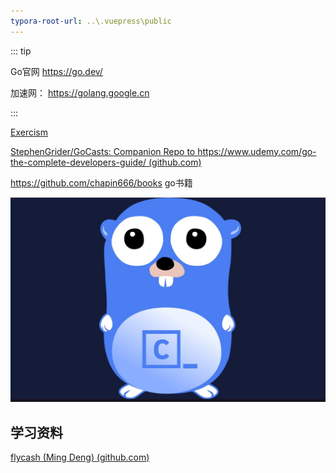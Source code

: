 ```yaml
---
typora-root-url: ..\.vuepress\public
---
```


::: tip

Go官网 https://go.dev/

加速网： https://golang.google.cn

:::





[Exercism](https://exercism.org/dashboard)

[StephenGrider/GoCasts: Companion Repo to https://www.udemy.com/go-the-complete-developers-guide/ (github.com)](https://github.com/StephenGrider/GoCasts)

https://github.com/chapin666/books go书籍

![202112071627577](/images/golang/202112071627577.jpg)



## 学习资料

[flycash (Ming Deng) (github.com)](https://github.com/flycash)





